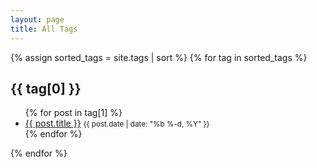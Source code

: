 ```yaml
---
layout: page
title: All Tags
---
```


{% assign sorted_tags = site.tags | sort %}
{% for tag in sorted_tags %}

  <h2 id="{{ tag[0] | slugify }}">{{ tag[0] }}</h2>
  <ul>
    {% for post in tag[1] %}
      <li>
        <a href="{{ post.url }}">{{ post.title }}</a>
        <small>{{ post.date | date: "%b %-d, %Y" }}</small>
      </li>
    {% endfor %}
  </ul>
{% endfor %}
